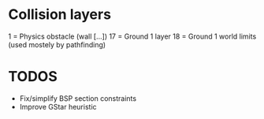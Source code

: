 # Collision layers

1 = Physics obstacle (wall [...])
17 = Ground 1 layer
18 = Ground 1 world limits (used mostely by pathfinding)

# TODOS

- Fix/simplify BSP section constraints
- Improve GStar heuristic
